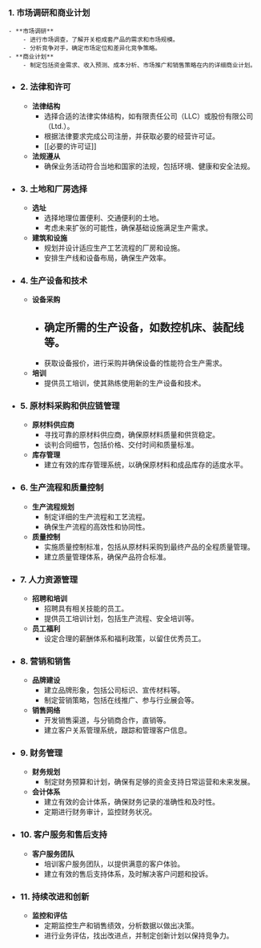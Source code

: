 ### 1. 市场调研和商业计划
	- **市场调研**
		- 进行市场调查，了解开关柜成套产品的需求和市场规模。
		- 分析竞争对手，确定市场定位和差异化竞争策略。
	- **商业计划**
		- 制定包括资金需求、收入预测、成本分析、市场推广和销售策略在内的详细商业计划。
- ### 2. 法律和许可
	- **法律结构**
		- 选择合适的法律实体结构，如有限责任公司（LLC）或股份有限公司（Ltd.）。
		- 根据法律要求完成公司注册，并获取必要的经营许可证。
		- [[必要的许可证]]
	- **法规遵从**
		- 确保业务活动符合当地和国家的法规，包括环境、健康和安全法规。
- ### 3. 土地和厂房选择
	- **选址**
		- 选择地理位置便利、交通便利的土地。
		- 考虑未来扩张的可能性，确保基础设施满足生产需求。
	- **建筑和设施**
		- 规划并设计适应生产工艺流程的厂房和设施。
		- 安排生产线和设备布局，确保生产效率。
- ### 4. 生产设备和技术
	- **设备采购**
		- 确定所需的生产设备，如数控机床、装配线等。
			-
		- 获取设备报价，进行采购并确保设备的性能符合生产需求。
	- **培训**
		- 提供员工培训，使其熟练使用新的生产设备和技术。
- ### 5. 原材料采购和供应链管理
	- **原材料供应商**
		- 寻找可靠的原材料供应商，确保原材料质量和供货稳定。
		- 谈判合同细节，包括价格、交付时间和质量标准。
	- **库存管理**
		- 建立有效的库存管理系统，以确保原材料和成品库存的适度水平。
- ### 6. 生产流程和质量控制
	- **生产流程规划**
		- 制定详细的生产流程和工艺流程。
		- 确保生产流程的高效性和协同性。
	- **质量控制**
		- 实施质量控制标准，包括从原材料采购到最终产品的全程质量管理。
		- 建立质量管理体系，确保产品符合标准。
- ### 7. 人力资源管理
	- **招聘和培训**
		- 招聘具有相关技能的员工。
		- 提供员工培训计划，包括生产流程、安全培训等。
	- **员工福利**
		- 设定合理的薪酬体系和福利政策，以留住优秀员工。
- ### 8. 营销和销售
	- **品牌建设**
		- 建立品牌形象，包括公司标识、宣传材料等。
		- 制定营销策略，包括在线推广、参与行业展会等。
	- **销售网络**
		- 开发销售渠道，与分销商合作，直销等。
		- 建立客户关系管理系统，跟踪和管理客户信息。
- ### 9. 财务管理
	- **财务规划**
		- 制定财务预算和计划，确保有足够的资金支持日常运营和未来发展。
	- **会计体系**
		- 建立有效的会计体系，确保财务记录的准确性和及时性。
		- 定期进行财务审计，监控财务状况。
- ### 10. 客户服务和售后支持
	- **客户服务团队**
		- 培训客户服务团队，以提供满意的客户体验。
		- 建立有效的售后支持体系，及时解决客户问题和投诉。
- ### 11. 持续改进和创新
	- **监控和评估**
		- 定期监控生产和销售绩效，分析数据以做出决策。
		- 进行业务评估，找出改进点，并制定创新计划以保持竞争力。